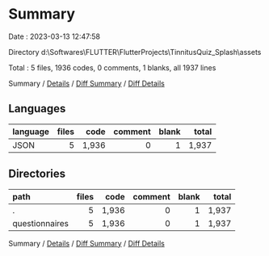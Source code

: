# Summary

Date : 2023-03-13 12:47:58

Directory d:\\Softwares\\FLUTTER\\FlutterProjects\\TinnitusQuiz_Splash\\assets

Total : 5 files,  1936 codes, 0 comments, 1 blanks, all 1937 lines

Summary / [Details](details.md) / [Diff Summary](diff.md) / [Diff Details](diff-details.md)

## Languages
| language | files | code | comment | blank | total |
| :--- | ---: | ---: | ---: | ---: | ---: |
| JSON | 5 | 1,936 | 0 | 1 | 1,937 |

## Directories
| path | files | code | comment | blank | total |
| :--- | ---: | ---: | ---: | ---: | ---: |
| . | 5 | 1,936 | 0 | 1 | 1,937 |
| questionnaires | 5 | 1,936 | 0 | 1 | 1,937 |

Summary / [Details](details.md) / [Diff Summary](diff.md) / [Diff Details](diff-details.md)
